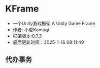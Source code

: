 # KFrame
*  一个Unity游戏框架 A Unity Game Frame
* 作者: 小麦Komugi
* 框架版本:0.7.3
* 最后更新时间：2025-1-16 08:11:49

## 代办事务

